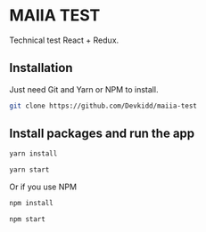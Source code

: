 # MAIIA TEST

Technical test React + Redux.

## Installation

Just need Git and Yarn or NPM to install.

```bash
git clone https://github.com/Devkidd/maiia-test 
```

## Install packages and run the app 
```bash
yarn install
```

```bash
yarn start
```

Or if you use NPM

```bash
npm install
```

```bash
npm start
